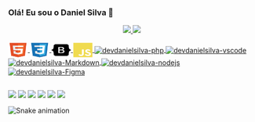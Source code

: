 ### Olá! Eu sou o Daniel Silva 👋

<div align= "center">
<a href="https://github.com/devdanielsilva">
  <img height="160em" src="https://github-readme-stats.vercel.app/api?username=devdanielsilva&show_icons=true&theme=tokyonight&include_all_commits=true&count_private=true"/>
  <img height="160em" src="https://github-readme-stats.vercel.app/api/top-langs/?username=devdanielsilva&layout=compact&langs_count=7&theme=tokyonight"/>
  </div>
  
  <div style="display: inline_block"><br>
    <img align="center" alt="devdanielsilva-HTML" height="30" width="40" src="https://raw.githubusercontent.com/devicons/devicon/master/icons/html5/html5-original.svg">
     <img align="center" alt="devdanielsilva-CSS" height="30" width="40" src="https://raw.githubusercontent.com/devicons/devicon/master/icons/css3/css3-original.svg">
     <img align="center" alt="devdanielsilva-Bootstrap" height="30" width="40" src="https://raw.githubusercontent.com/devicons/devicon/master/icons/bootstrap/bootstrap-plain.svg">
     <img align="center" alt="devdanielsilva-Javascript" height="30" width="40" src="https://raw.githubusercontent.com/devicons/devicon/master/icons/javascript/javascript-plain.svg">
     <img align="center" alt="devdanielsilva-php" height="30" width="40" src="https://cdn.jsdelivr.net/gh/devicons/devicon/icons/php/php-original.svg" />
          <img align="center" alt="devdanielsilva-vscode" height="30" width="40" src="https://cdn.jsdelivr.net/gh/devicons/devicon/icons/vscode/vscode-original.svg" />
    <img align="center" alt="devdanielsilva-Markdown" height="30" width="40" src="https://cdn.jsdelivr.net/gh/devicons/devicon/icons/markdown/markdown-original.svg" />
     <img align="center" alt="devdanielsilva-nodejs" height="30" width="40" 
       src="https://cdn.jsdelivr.net/gh/devicons/devicon/icons/nodejs/nodejs-original.svg">
    <img align="center" alt="devdanielsilva-Figma" height="30" width="40" src="https://cdn.jsdelivr.net/gh/devicons/devicon/icons/figma/figma-original.svg" />
          
  </div>

 ##

<div>
<a href="https://www.youtube.com/channel/UCFbtjSTpf0xypdLgFp6E4Hw" target="_blank"><img src="https://img.shields.io/badge/YouTube-FF0000?style=for-the-badge&logo=youtube&logoColor=white" target="_blank"></a>
  <a href="https://instagram.com/devdanielsilva" target="_blank"><img src="https://img.shields.io/badge/-Instagram-%23E4405F?style=for-the-badge&logo=instagram&logoColor=white" target="_blank"></a>
 	<a href="https://www.linkedin.com/in/devdanielsilva/" target="_blank"><img src="https://img.shields.io/badge/-LinkedIn-%230077B5?style=for-the-badge&logo=linkedin&logoColor=white" target="_blank"></a>
    <a href = "mailto:contatodevdanielsilva@gmail.com"><img src="https://img.shields.io/badge/-Gmail-%23333?style=for-the-badge&logo=gmail&logoColor=white" target="_blank"></a>
 <a href="https://discord.gg/Daniel Silva#3144" target="_blank"><img src="https://img.shields.io/badge/Discord-7289DA?style=for-the-badge&logo=discord&logoColor=white" target="_blank"></a> 
 <a href="https://www.twitch.tv/devdanielsilva" target="_blank"><img src="https://img.shields.io/badge/Twitch-9146FF?style=for-the-badge&logo=twitch&logoColor=white" target="_blank"></a>
  
  ![Snake animation](https://github.com/devdanielsilva/devdanielsilva/blob/output/github-contribution-grid-snake.svg)
  
</div>
  

